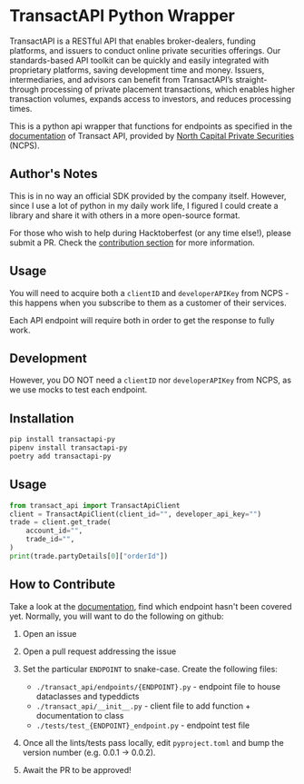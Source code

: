 # TransactAPI Python Wrapper

TransactAPI is a RESTful API that enables broker-dealers, funding platforms, and issuers to conduct online private securities offerings. Our standards-based API toolkit can be quickly and easily integrated with proprietary platforms, saving development time and money. Issuers, intermediaries, and advisors can benefit from TransactAPI’s straight-through processing of private placement transactions, which enables higher transaction volumes, expands access to investors, and reduces processing times.

This is a python api wrapper that functions for endpoints as specified in the [documentation](transactapi-docs) of Transact API, provided by [North Capital Private Securities](ncps) (NCPS).

## Author's Notes

This is in no way an official SDK provided by the company itself. However, since I use a lot of python in my daily work life, I figured I could create a library and share it with others in a more open-source format.

For those who wish to help during Hacktoberfest (or any time else!), please submit a PR. Check the [contribution section](#how-to-contribute) for more information.

## Usage

You will need to acquire both a `clientID` and `developerAPIKey` from NCPS - this happens when you subscribe to them as a customer of their services.

Each API endpoint will require both in order to get the response to fully work.

## Development

However, you DO NOT need a `clientID` nor `developerAPIKey` from NCPS, as we use mocks to test each endpoint.

## Installation

```bash
pip install transactapi-py
pipenv install transactapi-py
poetry add transactapi-py
```

## Usage

```python
from transact_api import TransactApiClient
client = TransactApiClient(client_id="", developer_api_key="")
trade = client.get_trade(
    account_id="",
    trade_id="",
)
print(trade.partyDetails[0]["orderId"])
```

## How to Contribute

Take a look at the [documentation](transactapi-docs), find which endpoint hasn't been covered yet. Normally, you will want to do the following on github:

1. Open an issue

2. Open a pull request addressing the issue

3. Set the particular `ENDPOINT` to snake-case. Create the following files:

   - `./transact_api/endpoints/{ENDPOINT}.py` - endpoint file to house dataclasses and typeddicts
   - `./transact_api/__init__.py` - client file to add function + documentation to class
   - `./tests/test_{ENDPOINT}_endpoint.py` - endpoint test file

4. Once all the lints/tests pass locally, edit `pyproject.toml` and bump the version number (e.g. 0.0.1 -> 0.0.2).

5. Await the PR to be approved!

[ncps]: https://www.northcapital.com/
[transactapi-docs]: https://api.norcapsecurities.com/documentation
